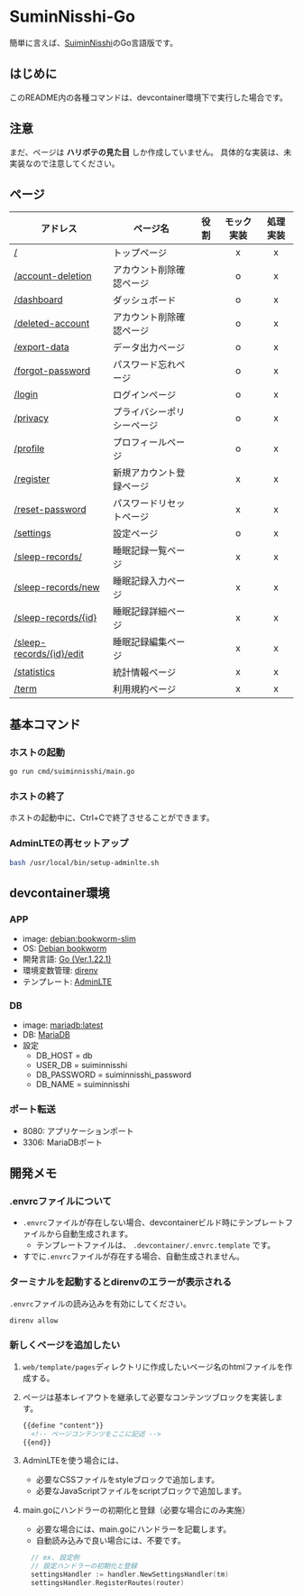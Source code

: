 # SuminNisshi-Go

簡単に言えば、[SuiminNisshi](https://github.com/223n-tech/SuminNisshi)のGo言語版です。

## はじめに

このREADME内の各種コマンドは、devcontainer環境下で実行した場合です。

## 注意

まだ、ページは **ハリボテの見た目** しか作成していません。
具体的な実装は、未実装なので注意してください。

## ページ

| アドレス                                                               | ページ名                   | 役割 | モック実装 | 処理実装 |
| ---------------------------------------------------------------------- | -------------------------- | ---- | :--------: | :------: |
| [/](http://localhost:8080/)                                            | トップページ               |      |     x      |    x     |
| [/account-deletion](http://localhost:8080/account-deletion)            | アカウント削除確認ページ   |      |     o      |    x     |
| [/dashboard](http://localhost:8080/dashboard)                          | ダッシュボード             |      |     o      |    x     |
| [/deleted-account](http://localhost:8080/deleted-account)              | アカウント削除確認ページ   |      |     o      |    x     |
| [/export-data](http://localhost:8080/export-data)                      | データ出力ページ           |      |     o      |    x     |
| [/forgot-password](http://localhost:8080/forgot-password)              | パスワード忘れページ       |      |     o      |    x     |
| [/login](http://localhost:8080/login)                                  | ログインページ             |      |     o      |    x     |
| [/privacy](http://localhost:8080/privacy)                              | プライバシーポリシーページ |      |     o      |    x     |
| [/profile](http://localhost:8080/profile)                              | プロフィールページ         |      |     o      |    x     |
| [/register](http://localhost:8080/register)                            | 新規アカウント登録ページ   |      |     x      |    x     |
| [/reset-password](http://localhost:8080/reset-password)                | パスワードリセットページ   |      |     x      |    x     |
| [/settings](http://localhost:8080/settings)                            | 設定ページ                 |      |     o      |    x     |
| [/sleep-records/](http://localhost:8080/sleep-records)                 | 睡眠記録一覧ページ         |      |     x      |    x     |
| [/sleep-records/new](http://localhost:8080/sleep-records/new)          | 睡眠記録入力ページ         |      |     x      |    x     |
| [/sleep-records/{id}](http://localhost:8080/sleep-records/1)           | 睡眠記録詳細ページ         |      |     x      |    x     |
| [/sleep-records/{id}/edit](http://localhost:8080/sleep-records/1/edit) | 睡眠記録編集ページ         |      |     x      |    x     |
| [/statistics](http://localhost:8080/statistics)                        | 統計情報ページ             |      |     x      |    x     |
| [/term](http://localhost:8080/term)                                    | 利用規約ページ             |      |     x      |    x     |

## 基本コマンド

### ホストの起動

```bash
go run cmd/suiminnisshi/main.go
```

### ホストの終了

ホストの起動中に、Ctrl+Cで終了させることができます。

### AdminLTEの再セットアップ

```bash
bash /usr/local/bin/setup-adminlte.sh
```

## devcontainer環境

### APP

* image: [debian:bookworm-slim](https://hub.docker.com/_/debian)
* OS: [Debian bookworm](https://www.debian.org/releases/bookworm/)
* 開発言語: [Go (Ver.1.22.1)](https://tip.golang.org/doc/devel/release)
* 環境変数管理: [direnv](https://github.com/direnv/direnv)
* テンプレート: [AdminLTE](https://adminlte.io/)

### DB

* image: [mariadb:latest](https://hub.docker.com/_/mariadb)
* DB: [MariaDB](https://mariadb.org/)
* 設定
  * DB_HOST = db
  * USER_DB = suiminnisshi
  * DB_PASSWORD = suiminnisshi_password
  * DB_NAME = suiminnisshi

### ポート転送

* 8080: アプリケーションポート
* 3306: MariaDBポート

## 開発メモ

### .envrcファイルについて

* `.envrc`ファイルが存在しない場合、devcontainerビルド時にテンプレートファイルから自動生成されます。
  * テンプレートファイルは、 `.devcontainer/.envrc.template` です。
* すでに`.envrc`ファイルが存在する場合、自動生成されません。

### ターミナルを起動するとdirenvのエラーが表示される

`.envrc`ファイルの読み込みを有効にしてください。

```bash
direnv allow
```

### 新しくページを追加したい

1. `web/template/pages`ディレクトリに作成したいページ名のhtmlファイルを作成する。
2. ページは基本レイアウトを継承して必要なコンテンツブロックを実装します。

    ```html
    {{define "content"}}
      <!-- ページコンテンツをここに記述 -->
    {{end}}
    ```

3. AdminLTEを使う場合には、
    * 必要なCSSファイルをstyleブロックで追加します。
    * 必要なJavaScriptファイルをscriptブロックで追加します。

4. main.goにハンドラーの初期化と登録（必要な場合にのみ実施）
    * 必要な場合には、main.goにハンドラーを記載します。
    * 自動読み込みで良い場合には、不要です。

    ```go
      // ex. 設定例
      // 設定ハンドラーの初期化と登録
      settingsHandler := handler.NewSettingsHandler(tm)
      settingsHandler.RegisterRoutes(router)
    ```
